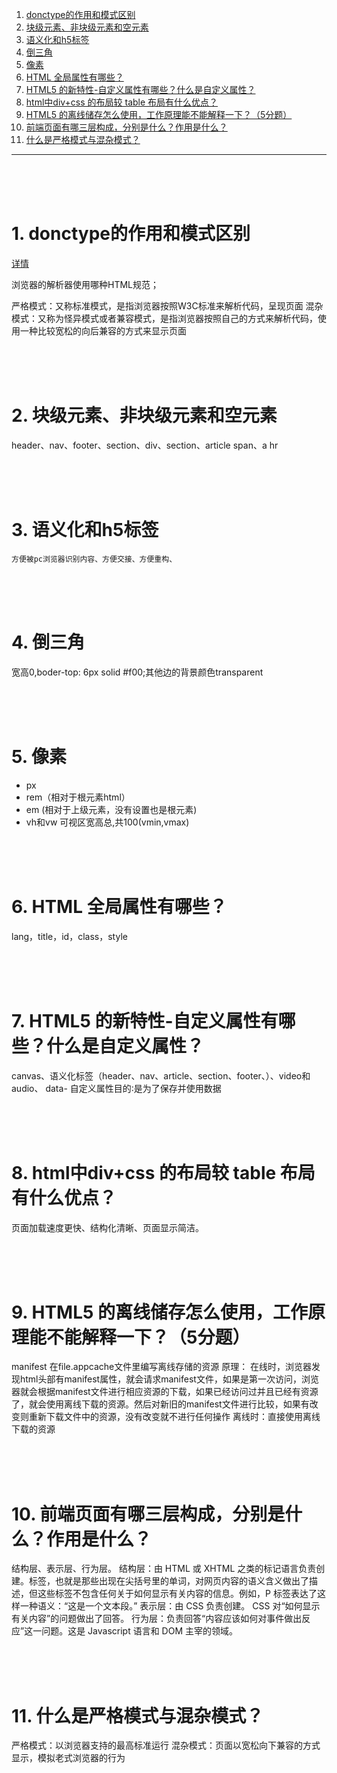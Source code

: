 1. <a href="#h1">  donctype的作用和模式区别  </a>
2. <a href="#h2">  块级元素、非块级元素和空元素  </a>
3. <a href="#h3">  语义化和h5标签  </a>
4. <a href="#h4">  倒三角  </a>
5. <a href="#h5">  像素  </a>
6. <a href="#h6">  HTML 全局属性有哪些？  </a>
7. <a href="#h7">  HTML5 的新特性-自定义属性有哪些？什么是自定义属性？  </a>
8. <a href="#h8">  html中div+css 的布局较 table 布局有什么优点？  </a>
9. <a href="#h9">  HTML5 的离线储存怎么使用，工作原理能不能解释一下？（5分题）  </a>
10. <a href="#h10">  前端页面有哪三层构成，分别是什么？作用是什么？  </a>
11. <a href="#h11">  什么是严格模式与混杂模式？  </a>
********************





<br/><br/><br/>

###  <h1 id="h1"> 1. donctype的作用和模式区别 </h1>
  [详情](../html/HTML.md#h1)

浏览器的解析器使用哪种HTML规范；

严格模式：又称标准模式，是指浏览器按照W3C标准来解析代码，呈现页面
混杂模式：又称为怪异模式或者兼容模式，是指浏览器按照自己的方式来解析代码，使用一种比较宽松的向后兼容的方式来显示页面





<br/><br/><br/>

###  <h1 id="h2"> 2. 块级元素、非块级元素和空元素 </h1>
  header、nav、footer、section、div、section、article
  span、a
  hr





<br/><br/><br/>

###  <h1 id="h3"> 3. 语义化和h5标签 </h1>
    方便被pc浏览器识别内容、方便交接、方便重构、





<br/><br/><br/>

###  <h1 id="h4"> 4. 倒三角 </h1>
  宽高0,boder-top: 6px solid #f00;其他边的背景颜色transparent





<br/><br/><br/>

###  <h1 id="h5"> 5. 像素 </h1>
 + px
 + rem（相对于根元素html）
 + em (相对于上级元素，没有设置也是根元素)
 + vh和vw 可视区宽高总,共100(vmin,vmax)





<br/><br/><br/>

###  <h1 id="h6"> 6. HTML 全局属性有哪些？ </h1>
 lang，title，id，class，style





<br/><br/><br/>
###  <h1 id="h7"> 7. HTML5 的新特性-自定义属性有哪些？什么是自定义属性？ </h1>
canvas、语义化标签（header、nav、article、section、footer、）、video和audio、
data-
自定义属性目的∶是为了保存并使用数据





<br/><br/><br/>
###  <h1 id="h8"> 8. html中div+css 的布局较 table 布局有什么优点？ </h1>
页面加载速度更快、结构化清晰、页面显示简洁。





<br/><br/><br/>
###  <h1 id="h9"> 9. HTML5 的离线储存怎么使用，工作原理能不能解释一下？（5分题） </h1>
manifest
在file.appcache文件里编写离线存储的资源
原理：
在线时，浏览器发现html头部有manifest属性，就会请求manifest文件，如果是第一次访问，浏览器就会根据manifest文件进行相应资源的下载，如果已经访问过并且已经有资源了，就会使用离线下载的资源。然后对新旧的manifest文件进行比较，如果有改变则重新下载文件中的资源，没有改变就不进行任何操作
离线时：直接使用离线下载的资源





<br/><br/><br/>
###  <h1 id="h10"> 10. 前端页面有哪三层构成，分别是什么？作用是什么？ </h1>
结构层、表示层、行为层。
结构层：由 HTML 或 XHTML 之类的标记语言负责创建。标签，也就是那些出现在尖括号里的单词，对网页内容的语义含义做出了描述，但这些标签不包含任何关于如何显示有关内容的信息。例如，P 标签表达了这样一种语义：“这是一个文本段。”
表示层：由 CSS 负责创建。 CSS 对“如何显示有关内容”的问题做出了回答。
行为层：负责回答“内容应该如何对事件做出反应”这一问题。这是 Javascript 语言和 DOM 主宰的领域。





<br/><br/><br/>
###  <h1 id="h11"> 11. 什么是严格模式与混杂模式？ </h1>
严格模式：以浏览器支持的最高标准运行
混杂模式：页面以宽松向下兼容的方式显示，模拟老式浏览器的行为
